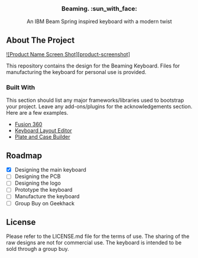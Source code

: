 <!-- PROJECT LOGO -->
<br />
<div align="center">
  <h3 align="center">Beaming. :sun_with_face:</h3>

  <p align="center">
    An IBM Beam Spring inspired keyboard with a modern twist
    <br />
  </p>
</div>

<!-- ABOUT THE PROJECT -->
## About The Project

[![Product Name Screen Shot][product-screenshot]](https://example.com)

This repository contains the design for the Beaming Keyboard. Files for manufacturing the keyboard for personal use is provided.




### Built With

This section should list any major frameworks/libraries used to bootstrap your project. Leave any add-ons/plugins for the acknowledgements section. Here are a few examples.

* [Fusion 360](https://www.autodesk.com/products/fusion-360/overview?term=1-YEAR&tab=subscription)
* [Keyboard Layout Editor](http://www.keyboard-layout-editor.com/)
* [Plate and Case Builder](http://builder.swillkb.com/)

<!-- ROADMAP -->
## Roadmap

- [x] Designing the main keyboard
- [ ] Designing the PCB
- [ ] Designing the logo
- [ ] Prototype the keyboard
- [ ] Manufacture the keyboard
- [ ] Group Buy on Geekhack

<!-- LICENSE -->
## License

Please refer to the LICENSE.md file for the terms of use. The sharing of the raw designs are not for commercial use. The keyboard is intended to be sold through a group buy.
